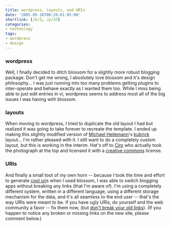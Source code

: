 ```yaml
---
title: wordpress, layouts, and URIs
date: '2005-05-18T00:28:01-05:00'
shortlink: [/b/Z, /p/33]
categories:
- technology
tags:
- wordpress
- design
---
```

### wordpress ###

Well, I finally decided to ditch blosxom for a slightly more robust blogging package.  Don't get me wrong, I absolutely
love blosxom and it's design philosophy... I was just running into too many problems getting plugins to inter-operate
and behave exactly as I wanted them too.  While I miss being able to just edit entries in vi, wordpress seems to address
most all of the big issues I was having with blosxom.

### layouts ###

When moving to wordpress, I tried to duplicate the old layout I had but realized it was going to take forever to
recreate the template.  I ended up making this slightly modified version of [Michael Heilemann][]'s [kubrick][]
layout... I'm rather pleased with it.  I still want to do a completely custom layout, but this is working in the
interim.  Hat's off to [Ciro][] who actually took the photograph at the top and licensed it with a [creative commons][]
license. 

### URIs ###

And finally a small toot of my own horn -- because I took the time and effort to generate [cool uri][]s when I used
blosxom, I was able to switch blogging apps without breaking any links (that I'm aware of).  I'm using a completely
different system, written in a different language, using a different storage mechanism for the data, and it's all
seamless to the end user -- that's the way URIs were meant to be.  If you have ugly URIs, do yourself and the web
community a favor -- fix them now, (but [don't break your old links][broken urls]).  (If you happen to notice any broken
or missing links on the new site, please comment below.)

[michael heilemann]: https://binarybonsai.com/
[kubrick]: https://web.archive.org/web/20050518/http://binarybonsai.com/kubrick/
[ciro]: https://www.flickr.com/photos/ciro/
[creative commons]: https://creativecommons.org/
[cool uri]: https://www.w3.org/Provider/Style/URI.html
[broken urls]: /2005/01/cooluris
